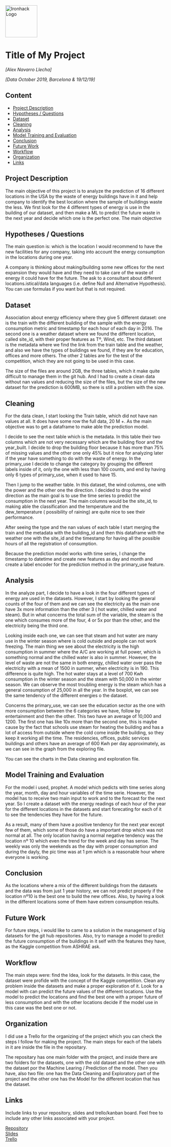 <img src="https://bit.ly/2VnXWr2" alt="Ironhack Logo" width="100"/>

# Title of My Project
*[Alex Navarro Llecha]*

*[Data October 2019, Barcelona & 19/12/19]*

## Content
- [Project Description](#project-description)
- [Hypotheses / Questions](#hypotheses-questions)
- [Dataset](#dataset)
- [Cleaning](#cleaning)
- [Analysis](#analysis)
- [Model Training and Evaluation](#model-training-and-evaluation)
- [Conclusion](#conclusion)
- [Future Work](#future-work)
- [Workflow](#workflow)
- [Organization](#organization)
- [Links](#links)

## Project Description
The main objective of this project is to analyze the prediction of 16 different locations in the USA by the waste of energy buildings have in it and help company to identify the best location where the sample of buildings waste the less. We first look for the 4 different types of energy is use in the building of our dataset, and then make a ML to predict the future waste in the next year and decide which one is the perfect one.
The main objective 

## Hypotheses / Questions
The main question is: which is the location I would recommend to have the new facilities for any company, taking into account the energy consumption in the locations during one year.

A company is thinking about making/building some new offices for the next expansion they would have and they need to take care of the waste of energy it could have for the future. The ask to a consultant about different locations.istical/data languages (i.e. define Null and Alternative Hypothesis). You can use formulas if you want but that is not required.

## Dataset
Association about energy efficiency  where they give 5 different dataset: one is the train with the different building of the sample with the energy consumption metric and timestamp for each hour of each day in 2016. The second one is a weather dataset where we found the different location, called site_id, with their proper features as Tº, Wind, etc. The third dataset is the metadata where we find the link from the train table and the weather, and also we have the types of buildings we found, if they are for education, offices and more others. 
The other 2 tables are for the test of the competition, which they are not going to be used in this case.

The size of the files are around 2GB, the three tables, which it make quite difficult to manage them in the git hub. And I had to create a clean data without nan values and reducing the size of the files, but the size of the new dataset for the prediction is 600MB, so there is still a problem with the size.


## Cleaning
For the data clean, I start looking the Train table, which did not have nan values at all. It does have some row the full data, 20 M +. As the main objective was to get a dataframe to make able the prediction model. 

I decide to see the next table which is the metadata. In this table their two columns which are not very necessary which are the building floor and the year_built. I decide to drop the building floor because it has more than 75% of missing values and the other one only 45% but it nice for analyzing later if the year have something to do with the waste of energy. In the primary_use I decide to change the category by grouping the different labels inside of it, only the one with less than 100 counts, and end by having only 6 types of primary_use, when it used to have 15.

Then I jump to the weather table. In this dataset,  the wind columns, one with the power and the other one the direction. I decided to drop the wind direction as the main goal is to use the time series to predict the consumption in the next year. The main columns would be the site_id, to making able the classification and the temperature and the dew_temperature ( possibility of raining) are quite nice to see their performance.
 
After seeing the type and the nan values of each table I start merging the train and the metadata with the building_id and then this dataframe with the weather one with the site_id and the timestamp for having all the possible hours of all the registration of consumption.

Because the prediction model works with time series, I change the timestamp to datetime and create new features as day and month and create a label encoder for the prediction method in the primary_use feature. 



## Analysis
In the analyze part, I decide to have a look in the four different types of energy are used in the datasets. However, I start by looking the general counts of the four of them and we can see the electricity as the main one have 3x more information than the other 3 ( hot water, chilled water and steam). But in what concerns the total sum of the variable, the steam is the one which consumes more of the four, 4 or 5x por than the other, and the electricity being the third one. 

Looking inside each one, we can see that steam and hot water are many use in the winter season where is cold outside and people can not work freezing. The main thing we see about the electricity is the high consumption in summer where the A/C are working at full power, which is something normal and the chilled water is also in summer. However, the level of waste are not the same in both energy, chilled water over pass the electricity with a mean of 1500 in summer, when electricity is in 190. This difference is quite high. The hot water stays at a level of 700 Kwh consumption in the winter season and the steam with 50,000 in the winter season. We can observe the most troubling energy is the steam which has a general consumption of 25,000 in all the year. 
In the boxplot, we can see the same tendency of the different energies o the dataset.

Concerns the primary_use, we can see the education sector as the one with more consumption between the 6 categories we have, follow by entertainment and then the other. This two have an average of 10,000 and 1200. The first one has like 10x more than the second one, this is maybe cause by the fact that schools use steam for heating the building and has a lot of access from outside where the cold come inside the building, so they keep it working all the time. The  residencies, offices, public services buildings and others have an average of 600 Kwh per day approximately, as we can see in the graph from the exploring file. 

You can see the charts in the Data cleaning and exploration file.



## Model Training and Evaluation
For the model i used, prophet. A model which pedicts with time series along the year, month, day and hour variables of the time serie. However, the model has to receive two main input to work and to the forecast for the next year. So I create a dataset with the energy readings of each hour of the year for the different locations in the datasets and start forecating for each of it to see the tendencies they have for the future.

As a result, many of them have a positive tendency for the next year except few of them, which some of those do have a important drop which was not normal at all. The only location having a normal negative tendency was the location nº 10 which even the trend for the week and day has sense. The weekly was only the weekends as the day with proper consumption and during the dayly, the pic time was at 1 pm which is a reasonable hour where everyone is working.


## Conclusion

As the locations where a mix of the different buildings from the datasets and the data was from just 1 year history, we can not predict properly if the location nº10 is the best one to build the new offices. Also, by having a look in the different locations some of them have extrem consumption results.


## Future Work
For future steps, i would like to came to a solution in the management of big datasets for the git hub repositories. Also, try to manage a model to predict the future consumption of the buildings in it self with the features they have, as the Kaggle competition from ASHRAE ask. 

## Workflow
The main steps were: find the Idea, look for the datasets. In this case, the dataset were profide with the concept of the Kaggle competition. Clean any problem inside the datasets and make a proper exploration of it. Look for a model with can predict the future values of the different locations. Use the model to predict the locations and find the best one with a proper future of less consumption and with the other locations decide if the model use in this case was the best one or not.  

## Organization
I did use a Trello for the organizing of the project which you can check the steps I follow for making the project. The main steps for each of the labels in it are inside the file in the repositary.

The repositary has one main folder with the project, and inside there are two folders for the datasets, one with the old dataset and the other one with the dataset por the Machine Learing / Prediction of the model.
Then you have, also two file: one has the Data Cleaning and Exploratory part of the project and the other one has the Model for the different location that has the dataset. 

## Links
Include links to your repository, slides and trello/kanban board. Feel free to include any other links associated with your project.


[Repository](https://github.com/AlexNavarroLlecha/Project-Week-8-Final-Project)  
[Slides](https://docs.google.com/presentation/d/14Sdv2nX0lLluphEywgnwB5PY5I_G9iPuzTmA1CZ5QkI/edit?folder=0AKSpoc8F217bUk9PVA#slide=id.g6cb0f89482_0_697)  
[Trello](https://trello.com/b/ZRl9Dqoo/final-project-alex-navarro)  

